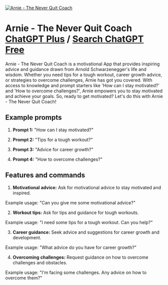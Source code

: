 
[![Arnie - The Never Quit Coach](https://files.oaiusercontent.com/file-VATG7WA61tbciC7oyWTXT13l?se=2123-10-18T16%3A18%3A04Z&sp=r&sv=2021-08-06&sr=b&rscc=max-age%3D31536000%2C%20immutable&rscd=attachment%3B%20filename%3DArniePic.png&sig=xBVQ9Jma5d4tFc%2BIPnCRTUcFyYdwKOHOwsHRSQGH/3E%3D)](https://chat.openai.com/g/g-PdlPSGNnj-arnie-the-never-quit-coach)

# Arnie - The Never Quit Coach [ChatGPT Plus](https://chat.openai.com/g/g-PdlPSGNnj-arnie-the-never-quit-coach) / [Search ChatGPT Free](https://gptcall.net/index.html#/?search=Arnie%20-%20The%20Never%20Quit%20Coach)

Arnie - The Never Quit Coach is a motivational App that provides inspiring advice and guidance drawn from Arnold Schwarzenegger's life and wisdom. Whether you need tips for a tough workout, career growth advice, or strategies to overcome challenges, Arnie has got you covered. With access to knowledge and prompt starters like 'How can I stay motivated?' and 'How to overcome challenges?', Arnie empowers you to stay motivated and achieve your goals. So, ready to get motivated? Let's do this with Arnie - The Never Quit Coach!

## Example prompts

1. **Prompt 1:** "How can I stay motivated?"

2. **Prompt 2:** "Tips for a tough workout?"

3. **Prompt 3:** "Advice for career growth?"

4. **Prompt 4:** "How to overcome challenges?"

## Features and commands

1. **Motivational advice:** Ask for motivational advice to stay motivated and inspired.

Example usage: "Can you give me some motivational advice?"

2. **Workout tips:** Ask for tips and guidance for tough workouts.

Example usage: "I need some tips for a tough workout. Can you help?"

3. **Career guidance:** Seek advice and suggestions for career growth and development.

Example usage: "What advice do you have for career growth?"

4. **Overcoming challenges:** Request guidance on how to overcome challenges and obstacles.

Example usage: "I'm facing some challenges. Any advice on how to overcome them?"



